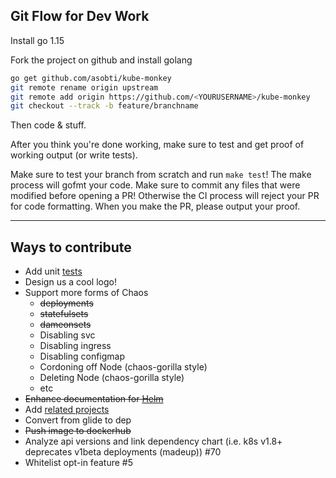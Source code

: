 ## Git Flow for Dev Work
Install go 1.15

Fork the project on github and install golang
```bash
go get github.com/asobti/kube-monkey
git remote rename origin upstream
git remote add origin https://github.com/<YOURUSERNAME>/kube-monkey
git checkout --track -b feature/branchname
```
Then code & stuff. 

After you think you're done working, make sure to test and get proof of working output (or write tests).

Make sure to test your branch from scratch and run `make test`! The make process will gofmt your code. Make sure to commit any files that were modified before opening a PR! Otherwise the CI process will reject your PR for code formatting. When you make the PR, please output your proof.

---
## Ways to contribute

- Add unit [tests](https://golang.org/pkg/testing/)
- Design us a cool logo!
- Support more forms of Chaos
  - ~~deployments~~
  - ~~statefulsets~~
  - ~~dameonsets~~
  - Disabling svc
  - Disabling ingress
  - Disabling configmap
  - Cordoning off Node (chaos-gorilla style)
  - Deleting Node (chaos-gorilla style)
  - etc
- ~~Enhance documentation for [Helm](https://github.com/linki/chaoskube#how)~~
- Add [related projects](https://github.com/linki/chaoskube#related-work)
- Convert from glide to dep
- ~~Push image to dockerhub~~
- Analyze api versions and link dependency chart (i.e. k8s v1.8+ deprecates v1beta deployments (madeup)) #70
- Whitelist opt-in feature #5

